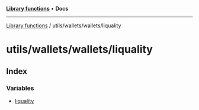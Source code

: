 [**Library functions**](../../../../README.md) • **Docs**

***

[Library functions](../../../../modules.md) / utils/wallets/wallets/liquality

# utils/wallets/wallets/liquality

## Index

### Variables

- [liquality](variables/liquality.md)
